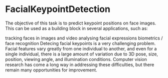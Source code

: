 # FacialKeypointDetection
The objective of this task is to predict keypoint positions on face images. This can be used as a building block in several applications, such as:

tracking faces in images and video
analysing facial expressions
biometrics / face recognition
Detecing facial keypoints is a very challenging problem.  Facial features vary greatly from one individual to another, and even for a single individual, there is a large amount of variation due to 3D pose, size, position, viewing angle, and illumination conditions. Computer vision research has come a long way in addressing these difficulties, but there remain many opportunities for improvement.
